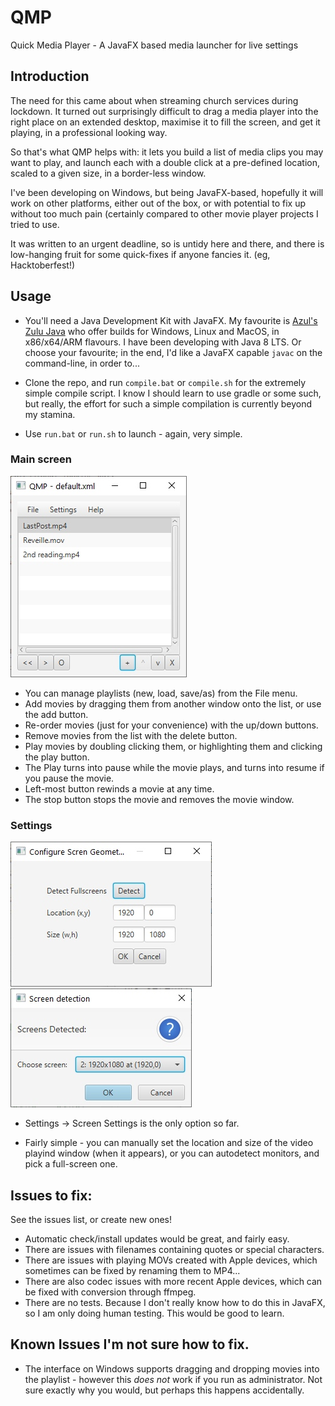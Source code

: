 # QMP
Quick Media Player - A JavaFX based media launcher for live settings

## Introduction

The need for this came about when streaming church services during
lockdown. It turned out surprisingly difficult to drag a media
player into the right place on an extended desktop, maximise it to
fill the screen, and get it playing, in a professional looking way.

So that's what QMP helps with: it lets you build a list of media clips
you may want to play, and launch each with a double click at a
pre-defined location, scaled to a given size, in a border-less
window.

I've been developing on Windows, but being JavaFX-based, hopefully
it will work on other platforms, either out of the box, or with
potential to fix up without too much pain (certainly compared to
other movie player projects I tried to use. 

It was written to an urgent deadline, so is
untidy here and there, and there is low-hanging fruit for some
quick-fixes if anyone fancies it. (eg, Hacktoberfest!)

## Usage

* You'll need a Java Development Kit with JavaFX. My favourite is
[Azul's Zulu Java](https://www.azul.com/downloads/?version=java-8-lts&package=jdk-fx)
who offer builds for Windows, Linux and MacOS, in x86/x64/ARM flavours. I have
been developing with Java 8 LTS. Or choose your favourite; in the end, I'd like
a JavaFX capable `javac` on the command-line, in order to...

* Clone the repo, and run `compile.bat` or `compile.sh` for the extremely simple
compile script. I know I should learn to use gradle or some such, but really, the
effort for such a simple compilation is currently beyond my stamina. 

* Use `run.bat` or `run.sh` to launch - again, very simple.

### Main screen

![Main Screenshot](img/screenshot1.jpg)

* You can manage playlists (new, load, save/as) from the File menu.
* Add movies by dragging them from another window onto the list,
or use the add button.
* Re-order movies (just for your convenience) with the up/down
buttons.
* Remove movies from the list with the delete button.
* Play movies by doubling clicking them, or highlighting them
and clicking the play button.
* The Play turns into pause while the movie plays, and turns
into resume if you pause the movie.
* Left-most button rewinds a movie at any time.
* The stop button stops the movie and removes the movie window.

### Settings

![Main Screenshot](img/screenshot2.jpg)
![Main Screenshot](img/screenshot3.jpg)

* Settings -> Screen Settings is the only option so far.

* Fairly simple - you can manually set the location and
size of the video playind window (when it appears), or
you can autodetect monitors, and pick a full-screen one.

## Issues to fix:

See the issues list, or create new ones!

* Automatic check/install updates would be great, and fairly easy.
* There are issues with filenames containing quotes or special characters.
* There are issues with playing MOVs created with Apple devices, which
sometimes can be fixed by renaming them to MP4...
* There are also codec issues with more recent Apple devices, which can
be fixed with conversion through ffmpeg.
* There are no tests. Because I don't really know how to do this in 
JavaFX, so I am only doing human testing. This would be good to learn.

## Known Issues I'm not sure how to fix.

* The interface on Windows supports dragging and dropping movies 
  into the playlist - however this *does not* work if you run as 
  administrator. Not sure exactly why you would, but perhaps this 
  happens accidentally. 
